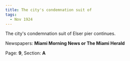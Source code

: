 ```yaml
---  
title: The city's condemnation suit of  
tags:  
  - Nov 1924  
---  
```

  
The city's condemnation suit of Elser pier continues.  
  
Newspapers: **Miami Morning News or The Miami Herald**  
  
Page: **9**, Section: **A** 
